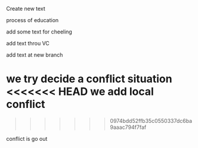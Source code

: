 Create new text

process of education

add some text for cheeling

add text throu VC

add text at new branch

we try decide a conflict situation
<<<<<<< HEAD
we add local conflict
=======
>>>>>>> 0974bdd52ffb35c0550337dc6ba9aaac794f7faf

conflict is go out
